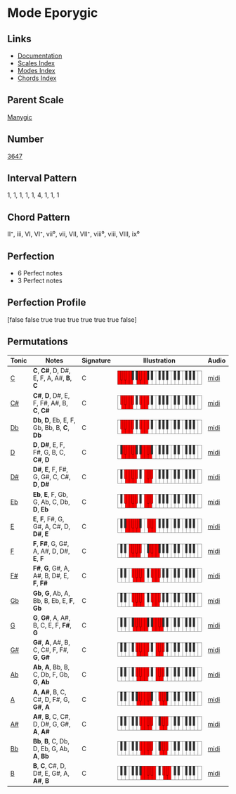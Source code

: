 # Mode Eporygic

## Links

- [Documentation](index.md)
- [Scales Index](Scales.md)
- [Modes Index](Modes.md)
- [Chords Index](Chords.md)

## Parent Scale

[Manygic](ScaleManygic.md)

## Number

[3647](https://ianring.com/musictheory/scales/3647)

## Interval Pattern

1, 1, 1, 1, 1, 4, 1, 1, 1

## Chord Pattern

II⁺, iii, VI, VI⁺, vii⁰, vii, VII, VII⁺, viii⁰, viii, VIII, ix⁰

## Perfection

- 6 Perfect notes
- 3 Perfect notes

## Perfection Profile

[false false true true true true true true false]

## Permutations

| Tonic | Notes | Signature | Illustration | Audio |
|-------|-------|-----------|--------------|-------|
| [C](ModeCNaturalEporygic.md) | **C**, **C#**, D, D#, E, F, A, A#, **B**, **C** | C | ![CNaturalEporygic](ModeCNaturalEporygic.png) | [midi](https://github.com/edipermadi/music/blob/main/docs/ModeCNaturalEporygic.mid?raw=true) |
| [C#](ModeCSharpEporygic.md) | **C#**, **D**, D#, E, F, F#, A#, B, **C**, **C#** | C | ![CSharpEporygic](ModeCSharpEporygic.png) | [midi](https://github.com/edipermadi/music/blob/main/docs/ModeCSharpEporygic.mid?raw=true) |
| [Db](ModeDFlatEporygic.md) | **Db**, **D**, Eb, E, F, Gb, Bb, B, **C**, **Db** | C | ![DFlatEporygic](ModeDFlatEporygic.png) | [midi](https://github.com/edipermadi/music/blob/main/docs/ModeDFlatEporygic.mid?raw=true) |
| [D](ModeDNaturalEporygic.md) | **D**, **D#**, E, F, F#, G, B, C, **C#**, **D** | C | ![DNaturalEporygic](ModeDNaturalEporygic.png) | [midi](https://github.com/edipermadi/music/blob/main/docs/ModeDNaturalEporygic.mid?raw=true) |
| [D#](ModeDSharpEporygic.md) | **D#**, **E**, F, F#, G, G#, C, C#, **D**, **D#** | C | ![DSharpEporygic](ModeDSharpEporygic.png) | [midi](https://github.com/edipermadi/music/blob/main/docs/ModeDSharpEporygic.mid?raw=true) |
| [Eb](ModeEFlatEporygic.md) | **Eb**, **E**, F, Gb, G, Ab, C, Db, **D**, **Eb** | C | ![EFlatEporygic](ModeEFlatEporygic.png) | [midi](https://github.com/edipermadi/music/blob/main/docs/ModeEFlatEporygic.mid?raw=true) |
| [E](ModeENaturalEporygic.md) | **E**, **F**, F#, G, G#, A, C#, D, **D#**, **E** | C | ![ENaturalEporygic](ModeENaturalEporygic.png) | [midi](https://github.com/edipermadi/music/blob/main/docs/ModeENaturalEporygic.mid?raw=true) |
| [F](ModeFNaturalEporygic.md) | **F**, **F#**, G, G#, A, A#, D, D#, **E**, **F** | C | ![FNaturalEporygic](ModeFNaturalEporygic.png) | [midi](https://github.com/edipermadi/music/blob/main/docs/ModeFNaturalEporygic.mid?raw=true) |
| [F#](ModeFSharpEporygic.md) | **F#**, **G**, G#, A, A#, B, D#, E, **F**, **F#** | C | ![FSharpEporygic](ModeFSharpEporygic.png) | [midi](https://github.com/edipermadi/music/blob/main/docs/ModeFSharpEporygic.mid?raw=true) |
| [Gb](ModeGFlatEporygic.md) | **Gb**, **G**, Ab, A, Bb, B, Eb, E, **F**, **Gb** | C | ![GFlatEporygic](ModeGFlatEporygic.png) | [midi](https://github.com/edipermadi/music/blob/main/docs/ModeGFlatEporygic.mid?raw=true) |
| [G](ModeGNaturalEporygic.md) | **G**, **G#**, A, A#, B, C, E, F, **F#**, **G** | C | ![GNaturalEporygic](ModeGNaturalEporygic.png) | [midi](https://github.com/edipermadi/music/blob/main/docs/ModeGNaturalEporygic.mid?raw=true) |
| [G#](ModeGSharpEporygic.md) | **G#**, **A**, A#, B, C, C#, F, F#, **G**, **G#** | C | ![GSharpEporygic](ModeGSharpEporygic.png) | [midi](https://github.com/edipermadi/music/blob/main/docs/ModeGSharpEporygic.mid?raw=true) |
| [Ab](ModeAFlatEporygic.md) | **Ab**, **A**, Bb, B, C, Db, F, Gb, **G**, **Ab** | C | ![AFlatEporygic](ModeAFlatEporygic.png) | [midi](https://github.com/edipermadi/music/blob/main/docs/ModeAFlatEporygic.mid?raw=true) |
| [A](ModeANaturalEporygic.md) | **A**, **A#**, B, C, C#, D, F#, G, **G#**, **A** | C | ![ANaturalEporygic](ModeANaturalEporygic.png) | [midi](https://github.com/edipermadi/music/blob/main/docs/ModeANaturalEporygic.mid?raw=true) |
| [A#](ModeASharpEporygic.md) | **A#**, **B**, C, C#, D, D#, G, G#, **A**, **A#** | C | ![ASharpEporygic](ModeASharpEporygic.png) | [midi](https://github.com/edipermadi/music/blob/main/docs/ModeASharpEporygic.mid?raw=true) |
| [Bb](ModeBFlatEporygic.md) | **Bb**, **B**, C, Db, D, Eb, G, Ab, **A**, **Bb** | C | ![BFlatEporygic](ModeBFlatEporygic.png) | [midi](https://github.com/edipermadi/music/blob/main/docs/ModeBFlatEporygic.mid?raw=true) |
| [B](ModeBNaturalEporygic.md) | **B**, **C**, C#, D, D#, E, G#, A, **A#**, **B** | C | ![BNaturalEporygic](ModeBNaturalEporygic.png) | [midi](https://github.com/edipermadi/music/blob/main/docs/ModeBNaturalEporygic.mid?raw=true) |
